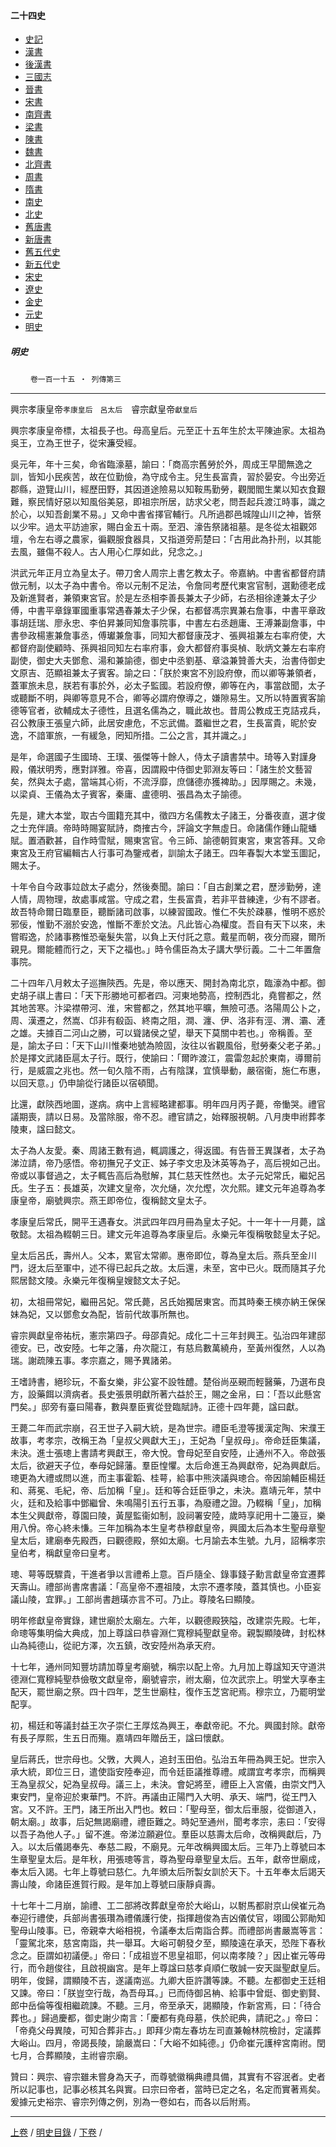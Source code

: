  



#### 二十四史

*   [史記](../a01/a01.md)
*   [漢書](../a02/a02.md)
*   [後漢書](../a03/a03.md)
*   [三國志](../a04/a04.md)
*   [晉書](../a05/a05.md)
*   [宋書](../a06/a06.md)
*   [南齊書](../a07/a07.md)
*   [梁書](../a08/a08.md)
*   [陳書](../a09/a09.md)
*   [魏書](../a10/a10.md)
*   [北齊書](../a11/a11.md)
*   [周書](../a12/a12.md)
*   [隋書](../a13/a13.md)
*   [南史](../a14/a14.md)
*   [北史](../a15/a15.md)
*   [舊唐書](../a16/a16.md)
*   [新唐書](../a17/a17.md)
*   [舊五代史](../a18/a18.md)
*   [新五代史](../a19/a19.md)
*   [宋史](../a20/a20.md)
*   [遼史](../a21/a21.md)
*   [金史](../a22/a22.md)
*   [元史](../a23/a23.md)
*   [明史](../a24/a24.md)		


##### 明史
　　
	`卷一百一十五 ‧ 列傳第三`　

* * *

興宗孝康皇帝`孝康皇后　呂太后`　睿宗獻皇帝`獻皇后`

興宗孝康皇帝標，太祖長子也。母高皇后。元至正十五年生於太平陳迪家。太祖為吳王，立為王世子，從宋濂受經。

吳元年，年十三矣，命省臨濠墓，諭曰：「商高宗舊勞於外，周成王早聞無逸之訓，皆知小民疾苦，故在位勤儉，為守成令主。兒生長富貴，習於晏安。今出旁近郡縣，遊覽山川，經歷田野，其因道途險易以知鞍馬勤勞，觀閭閻生業以知衣食艱難，察民情好惡以知風俗美惡，即祖宗所居，訪求父老，問吾起兵渡江時事，識之於心，以知吾創業不易。」又命中書省擇官輔行。凡所過郡邑城隍山川之神，皆祭以少牢。過太平訪迪家，賜白金五十兩。至泗、濠告祭諸祖墓。是冬從太祖觀郊壇，令左右導之農家，徧觀服食器具，又指道旁荊楚曰：「古用此為扑刑，以其能去風，雖傷不殺人。古人用心仁厚如此，兒念之。」

洪武元年正月立為皇太子。帶刀舍人周宗上書乞教太子。帝嘉納。中書省都督府請倣元制，以太子為中書令。帝以元制不足法，令詹同考歷代東宮官制，選勳德老成及新進賢者，兼領東宮官。於是左丞相李善長兼太子少師，右丞相徐達兼太子少傅，中書平章錄軍國重事常遇春兼太子少保，右都督馮宗異兼右詹事，中書平章政事胡廷瑞、廖永忠、李伯昇兼同知詹事院事，中書左右丞趙庸、王溥兼副詹事，中書參政楊憲兼詹事丞，傅瓛兼詹事，同知大都督康茂才、張興祖兼左右率府使，大都督府副使顧時、孫興祖同知左右率府事，僉大都督府事吳楨、耿炳文兼左右率府副使，御史大夫鄧愈、湯和兼諭德，御史中丞劉基、章溢兼贊善大夫，治書侍御史文原吉、范顯祖兼太子賓客。諭之曰：「朕於東宮不別設府僚，而以卿等兼領者，蓋軍旅未息，朕若有事於外，必太子監國。若設府僚，卿等在內，事當啟聞，太子或聽斷不明，與卿等意見不合，卿等必謂府僚導之，嫌隙易生。又所以特置賓客諭德等官者，欲輔成太子德性，且選名儒為之，職此故也。昔周公教成王克詰戎兵，召公教康王張皇六師，此居安慮危，不忘武備。蓋繼世之君，生長富貴，昵於安逸，不諳軍旅，一有緩急，罔知所措。二公之言，其并識之。」

是年，命選國子生國琦、王璞、張傑等十餘人，侍太子讀書禁中。琦等入對謹身殿，儀狀明秀，應對詳雅。帝喜，因謂殿中侍御史郭淵友等曰：「諸生於文藝習矣，然與太子處，當端其心術，不流浮靡，庶儲德亦獲裨助。」因厚賜之。未幾，以梁貞、王儀為太子賓客，秦庸、盧德明、張昌為太子諭德。

先是，建大本堂，取古今圖籍充其中，徵四方名儒教太子諸王，分番夜直，選才俊之士充伴讀。帝時時賜宴賦詩，商搉古今，評論文字無虛日。命諸儒作鍾山龍蟠賦。置酒歡甚，自作時雪賦，賜東宮官。令三師、諭德朝賀東宮，東宮答拜。又命東宮及王府官編輯古人行事可為鑒戒者，訓諭太子諸王。四年春製大本堂玉圖記，賜太子。

十年令自今政事竝啟太子處分，然後奏聞。諭曰：「自古創業之君，歷涉勤勞，達人情，周物理，故處事咸當。守成之君，生長富貴，若非平昔練達，少有不謬者。故吾特命爾日臨羣臣，聽斷諸司啟事，以練習國政。惟仁不失於疎暴，惟明不惑於邪佞，惟勤不溺於安逸，惟斷不牽於文法。凡此皆心為權度。吾自有天下以來，未嘗暇逸，於諸事務惟恐毫髮失當，以負上天付託之意。戴星而朝，夜分而寢，爾所親見。爾能體而行之，天下之福也。」時令儒臣為太子講大學衍義。二十二年置詹事院。

二十四年八月敕太子巡撫陝西。先是，帝以應天、開封為南北京，臨濠為中都。御史胡子祺上書曰：「天下形勝地可都者四。河東地勢高，控制西北，堯嘗都之，然其地苦寒。汴梁襟帶河、淮，宋嘗都之，然其地平曠，無險可憑。洛陽周公卜之，周、漢遷之，然嵩、邙非有殽函、終南之阻，澗、瀍、伊、洛非有涇、渭、灞、滻之雄。夫據百二河山之勝，可以聳諸侯之望，舉天下莫關中若也。」帝稱善。至是，諭太子曰：「天下山川惟秦地號為險固，汝往以省觀風俗，慰勞秦父老子弟。」於是擇文武諸臣扈太子行。既行，使諭曰：「爾昨渡江，震雷忽起於東南，導爾前行，是威震之兆也。然一旬久陰不雨，占有陰謀，宜慎舉動，嚴宿衞，施仁布惠，以回天意。」仍申諭從行諸臣以宿頓聞。

比還，獻陝西地圖，遂病。病中上言經略建都事。明年四月丙子薨，帝慟哭。禮官議期喪，請以日易。及當除服，帝不忍。禮官請之，始釋服視朝。八月庚申祔葬孝陵東，諡曰懿文。

太子為人友愛。秦、周諸王數有過，輒調護之，得返國。有告晉王異謀者，太子為涕泣請，帝乃感悟。帝初撫兄子文正、姊子李文忠及沐英等為子，高后視如己出。帝或以事督過之，太子輒告高后為慰解，其仁慈天性然也。太子元妃常氏，繼妃呂氏。生子五：長雄英，次建文皇帝，次允熥，次允熞，次允熙。建文元年追尊為孝康皇帝，廟號興宗。燕王即帝位，復稱懿文皇太子。

孝康皇后常氏，開平王遇春女。洪武四年四月冊為皇太子妃。十一年十一月薨，諡敬懿。太祖為輟朝三日。建文元年追尊為孝康皇后。永樂元年復稱敬懿皇太子妃。

皇太后呂氏，壽州人。父本，累官太常卿。惠帝即位，尊為皇太后。燕兵至金川門，迓太后至軍中，述不得已起兵之故。太后還，未至，宮中已火。既而隨其子允熙居懿文陵。永樂元年復稱皇嫂懿文太子妃。

初，太祖冊常妃，繼冊呂妃。常氏薨，呂氏始獨居東宮。而其時秦王樉亦納王保保妹為妃，又以鄧愈女為配，皆前代故事所無也。

睿宗興獻皇帝祐杬，憲宗第四子。母邵貴妃。成化二十三年封興王。弘治四年建邸德安。已，改安陸。七年之藩，舟次龍江，有慈烏數萬繞舟，至黃州復然，人以為瑞。謝疏陳五事。孝宗嘉之，賜予異諸弟。

王嗜詩書，絕珍玩，不畜女樂，非公宴不設牲醴。楚俗尚巫覡而輕醫藥，乃選布良方，設藥餌以濟病者。長史張景明獻所著六益於王，賜之金帛，曰：「吾以此懸宮門矣。」邸旁有臺曰陽春，數與羣臣賓從登臨賦詩。正德十四年薨，諡曰獻。

王薨二年而武宗崩，召王世子入嗣大統，是為世宗。禮臣毛澄等援漢定陶、宋濮王故事，考孝宗，改稱王為「皇叔父興獻大王」，王妃為「皇叔母」。帝命廷臣集議，未決。進士張璁上書請考興獻王，帝大悅。會母妃至自安陸，止通州不入。帝啟張太后，欲避天子位，奉母妃歸藩。羣臣惶懼。太后命進王為興獻帝，妃為興獻后。璁更為大禮或問以進，而主事霍韜、桂萼，給事中熊浹議與璁合。帝因諭輔臣楊廷和、蔣冕、毛紀，帝、后加稱「皇」。廷和等合廷臣爭之，未決。嘉靖元年，禁中火，廷和及給事中鄧繼曾、朱鳴陽引五行五事，為廢禮之證。乃輟稱「皇」，加稱本生父興獻帝，尊園曰陵，黃屋監衞如制，設祠署安陸，歲時享祀用十二籩豆，樂用八佾。帝心終未慊。三年加稱為本生皇考恭穆獻皇帝，興國太后為本生聖母章聖皇太后，建廟奉先殿西，曰觀德殿，祭如太廟。七月諭去本生號。九月，詔稱孝宗皇伯考，稱獻皇帝曰皇考。

璁、萼等既驟貴，干進者爭以言禮希上意。百戶隨全、錄事錢子勳言獻皇帝宜遷葬天壽山。禮部尚書席書議：「高皇帝不遷祖陵，太宗不遷孝陵，蓋其慎也。小臣妄議山陵，宜罪。」工部尚書趙璜亦言不可。乃止。尊陵名曰顯陵。

明年修獻皇帝實錄，建世廟於太廟左。六年，以觀德殿狹隘，改建崇先殿。七年，命璁等集明倫大典成，加上尊諡曰恭睿淵仁寬穆純聖獻皇帝。親製顯陵碑，封松林山為純德山，從祀方澤，次五鎮，改安陸州為承天府。

十七年，通州同知豐坊請加尊皇考廟號，稱宗以配上帝。九月加上尊諡知天守道洪德淵仁寬穆純聖恭儉敬文獻皇帝，廟號睿宗，祔太廟，位次武宗上。明堂大享奉主配天，罷世廟之祭。四十四年，芝生世廟柱，復作玉芝宮祀焉。穆宗立，乃罷明堂配享。

初，楊廷和等議封益王次子崇仁王厚炫為興王，奉獻帝祀。不允。興國封除。獻帝有長子厚熙，生五日而殤。嘉靖四年贈岳王，諡曰懷獻。

皇后蔣氏，世宗母也。父斆，大興人，追封玉田伯。弘治五年冊為興王妃。世宗入承大統，即位三日，遣使詣安陸奉迎，而令廷臣議推尊禮。咸謂宜考孝宗，而稱興王為皇叔父，妃為皇叔母。議三上，未決。會妃將至，禮臣上入宮儀，由崇文門入東安門，皇帝迎於東華門。不許。再議由正陽門入大明、承天、端門，從王門入宮。又不許。王門，諸王所出入門也。敕曰：「聖母至，御太后車服，從御道入，朝太廟。」故事，后妃無謁廟禮，禮臣難之。時妃至通州，聞考孝宗，恚曰：「安得以吾子為他人子。」留不進。帝涕泣願避位。羣臣以慈壽太后命，改稱興獻后，乃入。以太后儀謁奉先、奉慈二殿，不廟見。元年改稱興國太后。三年乃上尊號曰本生章聖皇太后。是年秋，用張璁等言，尊為聖母章聖皇太后。五年，獻帝世廟成，奉太后入謁。七年上尊號曰慈仁。九年頒太后所製女訓於天下。十五年奉太后謁天壽山陵，命諸臣進賀行殿。是年加上尊號曰康靜貞壽。

十七年十二月崩，諭禮、工二部將改葬獻皇帝於大峪山，以駙馬都尉京山侯崔元為奉迎行禮使，兵部尚書張瓚為禮儀護行使，指揮趙俊為吉凶儀仗官，翊國公郭勛知聖母山陵事。已，帝親幸大峪相視，令議奉太后南詣合葬。而禮部尚書嚴嵩等言：「靈駕北來，慈宮南詣，共一舉耳。大峪可朝發夕至，顯陵遠在承天，恐陛下春秋念之。臣謂如初議便。」帝曰：「成祖豈不思皇祖耶，何以南孝陵？」因止崔元等毋行，而令趙俊往，且啟視幽宮。是年上尊諡曰慈孝貞順仁敬誠一安天誕聖獻皇后。明年，俊歸，謂顯陵不吉，遂議南巡。九卿大臣許讚等諫。不聽。左都御史王廷相又諫。帝曰：「朕豈空行哉，為吾母耳。」已而侍御呂柟、給事中曾烶、御史劉賢、郎中岳倫等復相繼疏諫。不聽。三月，帝至承天，謁顯陵，作新宮焉，曰：「待合葬也。」歸過慶都，御史謝少南言：「慶都有堯母墓，佚於祀典，請祀之。」帝曰：「帝堯父母異陵，可知合葬非古。」即拜少南左春坊左司直兼翰林院檢討，定議葬大峪山。四月，帝謁長陵，諭嚴嵩曰：「大峪不如純德。」仍命崔元護梓宮南祔。閏七月，合葬顯陵，主祔睿宗廟。

贊曰：興宗、睿宗雖未嘗身為天子，而尊號徽稱典禮具備，其實有不容泯者。史者所以記事也，記事必核其名與實。曰宗曰帝者，當時已定之名，名定而實著焉矣。爰據元史裕宗、睿宗列傳之例，別為一卷如右，而各以后附焉。

* * *

  [上卷](114.md) / [明史目錄](a24.md) / [下卷](116.md) / 

    